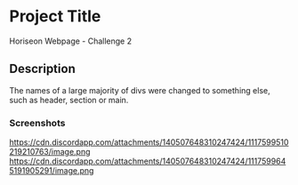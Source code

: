 # Project Title

Horiseon Webpage - Challenge 2

## Description

The names of a large majority of divs were changed to something else, such as header, section or main.

### Screenshots

https://cdn.discordapp.com/attachments/140507648310247424/1117599510219210763/image.png
https://cdn.discordapp.com/attachments/140507648310247424/1117599645191905291/image.png